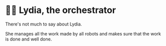 # 👩‍🏭 **Lydia**, the orchestrator

There's not much to say about Lydia.

She manages all the work made by all robots and makes sure that the work is done and well done.